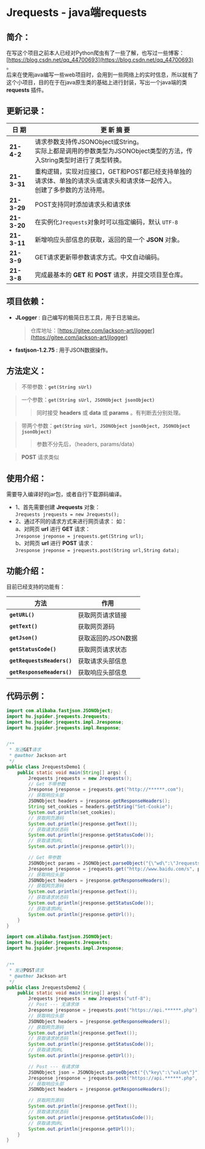 # Jrequests - java端requests

## 简介：

在写这个项目之前本人已经对Python爬虫有了一些了解，也写过一些博客：[https://blog.csdn.net/qq_44700693](https://blog.csdn.net/qq_44700693) 。 <br>
后来在使用java编写一些web项目时，会用到一些网络上的实时信息，所以就有了这个小项目，目的在于在java原生类的基础上进行封装，写出一个java端的类 **requests** 插件。

## 更新记录：

| 日 期 | 更 新 摘 要 |
| ------ | ------ |
| **21-4-2** | 请求参数支持传JSONObject或String。<br>实际上都是调用的参数类型为JSONObject类型的方法，传入String类型时进行了类型转换。|
| **21-3-31** | 重构逻辑，实现对应接口，GET和POST都已经支持单独的请求体、单独的请求头或请求头和请求体一起传入。<br>创建了多参数的方法待用。|
| **21-3-29** | POST支持同时添加请求头和请求体 |
| **21-3-20** | 在实例化`Jrequests`对象时可以指定编码，默认 `UTF-8` |
| **21-3-11** | 新增响应头部信息的获取，返回的是一个 **JSON** 对象。 |
| **21-3-9** | GET请求更新带参数请求方式。中文自动编码。 |
| **21-3-8** | 完成最基本的 **GET** 和 **POST** 请求，并提交项目至仓库。|

## 项目依赖：

* **JLogger** : 自己编写的极简日志工具，用于日志输出。
  > 仓库地址：[https://gitee.com/jackson-art/jlogger](https://gitee.com/jackson-art/jlogger)
* **fastjson-1.2.75** : 用于JSON数据操作。

## 方法定义：

> 不带参数：**`get(String sUrl)`** <br>

> 一个参数：**`get(String sUrl, JSONObject jsonObject)`**<br>
>> 同时接受 **headers** 或 **data** 或 **params** 。有判断去分别处理。<br>

> 带两个参数：**`get(String sUrl, JSONObject jsonObject, JSONObject jsonObject)`**
>> 参数不分先后，（headers, params/data）

> **POST** 请求类似

## 使用介绍：

需要导入编译好的jar包，或者自行下载源码编译。

* 1、首先需要创建 **Jrequests** 对象：<br>
  `Jrequests jrequests = new Jrequests();`<br>
* 2、通过不同的请求方式来进行网页请求： 如：<br>
  a、对网页 **url** 进行 **GET** 请求：<br>
  `Jresponse jreponse = jrequests.get(String url);`<br>
  b、对网页 **url** 进行 **POST** 请求：<br>
  `Jresponse jreponse = jrequests.post(String url,String data);`

## 功能介绍：

目前已经支持的功能有：

| 方法 | 作用 | 
| --- | --- |
| **`getURL()`** | 获取网页请求链接|
| **`getText()`** | 获取网页源码 |
| **`getJson()`** | 获取返回的JSON数据 |
| **`getStatusCode()`** | 获取网页请求状态 |
| **`getRequestsHeaders()`** | 获取请求头部信息 |
| **`getResponseHeaders()`** | 获取响应头部信息 |

## 代码示例：

```java
import com.alibaba.fastjson.JSONObject;
import hu.jspider.jrequests.Jrequests;
import hu.jspider.jrequests.impl.Jresponse;
import hu.jspider.jrequests.impl.Response;


/**
 * 发送GET请求
 * @author Jackson-art
 */
public class JrequestsDemo1 {
    public static void main(String[] args) {
        Jrequests jrequests = new Jrequests();
        // Get 不带参数
        Jresponse jresponse = jrequests.get("http://******.com");
        // 获取响应头部
        JSONObject headers = jresponse.getResponseHeaders();
        String set_cookies = headers.getString("Set-Cookie");
        System.out.println(set_cookies);
        // 获取网页源码
        System.out.println(jresponse.getText());
        // 获取请求状态码
        System.out.println(jresponse.getStatusCode());
        // 获取请求URL
        System.out.println(jresponse.getUrl());

        // Get 带参数
        JSONObject params = JSONObject.parseObject("{\"wd\":\"Jrequests site:gitee.com\"}");
        Jresponse jresponse = jrequests.get("http://www.baidu.com/s", params);
        // 获取响应头部
        JSONObject headers = jresponse.getResponseHeaders();
        // 获取网页源码
        System.out.println(jresponse.getText());
        // 获取请求状态码
        System.out.println(jresponse.getStatusCode());
        // 获取请求URL
        System.out.println(jresponse.getUrl());
    }
}
```

```java
import com.alibaba.fastjson.JSONObject;
import hu.jspider.jrequests.Jrequests;
import hu.jspider.jrequests.impl.Jresponse;


/**
 * 发送POST请求 
 * @author Jackson-art
 */
public class JrequestsDemo2 {
    public static void main(String[] args) {
        Jrequests jrequests = new Jrequests("utf-8");
        // Post --- 无请求体
        Jresponse jresponse = jrequests.post("https://api.******.php");
        // 获取响应头部
        JSONObject headers = jresponse.getResponseHeaders();
        // 获取网页源码
        System.out.println(jresponse.getText());
        // 获取请求状态码
        System.out.println(jresponse.getStatusCode());
        // 获取请求URL
        System.out.println(jresponse.getUrl());

        // Post --- 有请求体
        JSONObject json = JSONObject.parseObject("{\"key\":\"value\"}");
        Jresponse jresponse = jrequests.post("https://api.******.php", json);
        // 获取响应头部
        JSONObject headers = jresponse.getResponseHeaders();

        // 获取网页源码
        System.out.println(jresponse.getText());
        // 获取请求状态码
        System.out.println(jresponse.getStatusCode());
        // 获取请求URL
        System.out.println(jresponse.getUrl());
    }
}
```